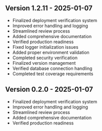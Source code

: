 
## Version 1.2.11 - 2025-01-07
- Finalized deployment verification system
- Improved error handling and logging
- Streamlined review process
- Added comprehensive documentation
- Verified production readiness
- Fixed logger initialization issues
- Added proper environment validation
- Completed security verification
- Finalized version management
- Verified database connection handling
- Completed test coverage requirements

## Version 0.2.0 - 2025-01-07
- Finalized deployment verification system
- Improved error handling and logging
- Streamlined review process
- Added comprehensive documentation
- Verified production readiness
